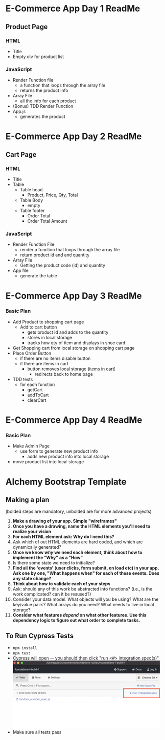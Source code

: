 # E-Commerce App Day 1 ReadMe

## Product Page

### HTML
* Title
* Empty div for product list

### JavaScript
* Render Function file
    * a function that loops through the array file
    * returns the product info
* Array File
    * all the info for each product
* (Bonus) TDD Render Function
* App.js 
    * generates the product


# E-Commerce App Day 2 ReadMe

## Cart Page

### HTML 
* Title
* Table
    * Table head 
        * Product, Price, Qty, Total
    * Table Body
        * empty
    * Table footer
        * Order Total
        * Order Total Amount

### JavaScript
* Render Function File
    * render a function that loops through the array file
    * return product id and and quantity 
* Array File
    * Getting the product code (id) and quantity 
* App file 
    * generate the table


# E-Commerce App Day 3 ReadMe

### Basic Plan
* Add Product to shopping cart page
    * Add to cart button
        * gets product id and adds to the quantity
        * stores in local storage
        * tracks how qty of item and displays in shoe card
* Get Shopping cart from local storage on shopping cart page
* Place Order Button
    * if there are no items disable button
    * if there are items in cart 
        * button removes local storage (items in cart)
            * redirects back to home page
* TDD tests
    * for each function
        * getCart
        * addToCart
        * clearCart


# E-Commerce App Day 4 ReadMe

### Basic Plan
* Make Admin Page
    * use form to generate new product info
        * adds new product info into local storage
* move product list into local storage





# Alchemy Bootstrap Template

## Making a plan

(bolded steps are mandatory, unbolded are for more advanced projects)

1) **Make a drawing of your app. Simple "wireframes"**
2) **Once you have a drawing, name the HTML elements you'll need to realize your vision**
3) **For each HTML element ask: Why do I need this?**
4) Ask which of out HTML elements are hard coded, and which are dynamically generated?
5) **Once we know _why_ we need each element, think about how to implement the "Why" as a "How"**
6) Is there some state we need to initialize?
7) **Find all the 'events' (user clicks, form submit, on load etc) in your app. Ask one by one, "What happens when" for each of these events. Does any state change?**
8) **Think about how to validate each of your steps**
9) Ask: should any of this work be abstracted into functions? (i.e., is the work complicated? can it be resused?)
10) Consider your data model. What objects will you be using? What are the key/value pairs? What arrays do you need? What needs to live in local storage?
11) **Consider what features _depend_ on what other features. Use this dependency logic to figure out what order to complete tasks.**


## To Run Cypress Tests
* `npm install`
* `npm test`
* Cypress will open -- you should then click "run <#> integration spec(s)"
    ![](cypress.png)
* Make sure all tests pass